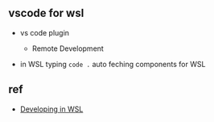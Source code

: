 ## vscode for wsl

+ vs code plugin
    + Remote Development

+ in WSL typing `code .` auto feching components for WSL

## ref
+ [Developing in WSL](https://code.visualstudio.com/docs/remote/wsl)